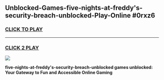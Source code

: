 
## Unblocked-Games-five-nights-at-freddy's-security-breach-unblocked-Play-Online #0rxz6
<h3>
<a href="https://news.freeplayer.one?title=five-nights-at-freddy's-security-breach-unblocked&ref=3">CLICK TO PLAY</a></h3>
<hr>

<h3>
<a href="https://news.freeplayer.one?title=five-nights-at-freddy's-security-breach-unblocked&ref=3">CLICK 2 PLAY</a>
  
</h3>

<a href="https://news.freeplayer.one?title=five-nights-at-freddy's-security-breach-unblocked&ref=3"><img src="https://clearcache.store/games.png"></a>


**five-nights-at-freddy's-security-breach-unblocked games unblocked: Your Gateway to Fun and Accessible Online Gaming**

